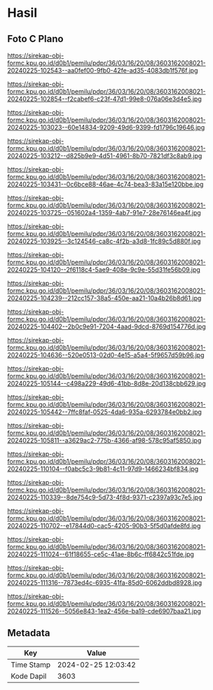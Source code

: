 # Hasil

## Foto C Plano

https://sirekap-obj-formc.kpu.go.id/d0b1/pemilu/pdpr/36/03/16/20/08/3603162008021-20240225-102543--aa0fef00-9fb0-42fe-ad35-4083db1f576f.jpg

https://sirekap-obj-formc.kpu.go.id/d0b1/pemilu/pdpr/36/03/16/20/08/3603162008021-20240225-102854--f2cabef6-c23f-47d1-99e8-076a06e3d4e5.jpg

https://sirekap-obj-formc.kpu.go.id/d0b1/pemilu/pdpr/36/03/16/20/08/3603162008021-20240225-103023--60e14834-9209-49d6-9399-fd1796c19646.jpg

https://sirekap-obj-formc.kpu.go.id/d0b1/pemilu/pdpr/36/03/16/20/08/3603162008021-20240225-103212--d825b9e9-4d51-4961-8b70-7821df3c8ab9.jpg

https://sirekap-obj-formc.kpu.go.id/d0b1/pemilu/pdpr/36/03/16/20/08/3603162008021-20240225-103431--0c6bce88-46ae-4c74-bea3-83a15e120bbe.jpg

https://sirekap-obj-formc.kpu.go.id/d0b1/pemilu/pdpr/36/03/16/20/08/3603162008021-20240225-103725--051602a4-1359-4ab7-91e7-28e76146ea4f.jpg

https://sirekap-obj-formc.kpu.go.id/d0b1/pemilu/pdpr/36/03/16/20/08/3603162008021-20240225-103925--3c124546-ca8c-4f2b-a3d8-1fc89c5d880f.jpg

https://sirekap-obj-formc.kpu.go.id/d0b1/pemilu/pdpr/36/03/16/20/08/3603162008021-20240225-104120--2f6118c4-5ae9-408e-9c9e-55d31fe56b09.jpg

https://sirekap-obj-formc.kpu.go.id/d0b1/pemilu/pdpr/36/03/16/20/08/3603162008021-20240225-104239--212cc157-38a5-450e-aa21-10a4b26b8d61.jpg

https://sirekap-obj-formc.kpu.go.id/d0b1/pemilu/pdpr/36/03/16/20/08/3603162008021-20240225-104402--2b0c9e91-7204-4aad-9dcd-8769d154776d.jpg

https://sirekap-obj-formc.kpu.go.id/d0b1/pemilu/pdpr/36/03/16/20/08/3603162008021-20240225-104636--520e0513-02d0-4e15-a5a4-5f9657d59b96.jpg

https://sirekap-obj-formc.kpu.go.id/d0b1/pemilu/pdpr/36/03/16/20/08/3603162008021-20240225-105144--c498a229-49d6-41bb-8d8e-20d138cbb629.jpg

https://sirekap-obj-formc.kpu.go.id/d0b1/pemilu/pdpr/36/03/16/20/08/3603162008021-20240225-105442--7ffc8faf-0525-4da6-935a-6293784e0bb2.jpg

https://sirekap-obj-formc.kpu.go.id/d0b1/pemilu/pdpr/36/03/16/20/08/3603162008021-20240225-105811--a3629ac2-775b-4366-af98-578c95af5850.jpg

https://sirekap-obj-formc.kpu.go.id/d0b1/pemilu/pdpr/36/03/16/20/08/3603162008021-20240225-110104--f0abc5c3-9b81-4c11-97d9-1466234bf834.jpg

https://sirekap-obj-formc.kpu.go.id/d0b1/pemilu/pdpr/36/03/16/20/08/3603162008021-20240225-110339--8de754c9-5d73-4f8d-9371-c2397a93c7e5.jpg

https://sirekap-obj-formc.kpu.go.id/d0b1/pemilu/pdpr/36/03/16/20/08/3603162008021-20240225-110702--e17844d0-cac5-4205-90b3-5f5d0afde8fd.jpg

https://sirekap-obj-formc.kpu.go.id/d0b1/pemilu/pdpr/36/03/16/20/08/3603162008021-20240225-111024--61f18655-ce5c-41ae-8b6c-ff6842c51fde.jpg

https://sirekap-obj-formc.kpu.go.id/d0b1/pemilu/pdpr/36/03/16/20/08/3603162008021-20240225-111316--7873ed4c-6935-41fa-85d0-6062ddbd8928.jpg

https://sirekap-obj-formc.kpu.go.id/d0b1/pemilu/pdpr/36/03/16/20/08/3603162008021-20240225-111526--5056e843-1ea2-456e-ba19-cde6907baa21.jpg


## Metadata

| Key        | Value               |
| ---------- | ------------------- |
| Time Stamp | 2024-02-25 12:03:42 |
| Kode Dapil | 3603                |



